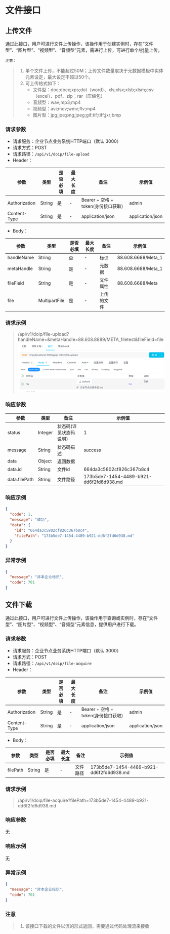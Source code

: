 # 文件接口

## 上传文件

通过此接口，用户可进行文件上传操作，该操作用于创建实例时，存在“文件型”、“图片型”、“视频型”、“音频型”元素，需进行上传，可进行单个/批量上传。 

`注意：`
> 1. 单个文件上传，不能超过50M；上传文件数量取决于元数据模板中实体元素设定，最大设定不超过50个。 
> 2. 可上传格式如下： 
>    - 文件型：doc;docx;xps;dot（word）、xls;xlsx;xlsb;xlsm;csv（excel）、pdf、zip；rar（压缩包）
>    - 音频型：wav;mp3;mp4 
>    - 视频型：avi;mov;wmv;flv;mp4  
>    - 图片型：jpg;jpe;png;jpeg;gif;tif;tiff;jxr;bmp

### 请求参数

- 请求服务：企业节点业务系统HTTP端口（默认 3000）
- 请求方式：POST
- 请求路径：`/api/v1/doip/file-upload`
- Header：

| **参数** | **类型** | **是否必填** | **最大长度** | **备注**                      | **示例值** |
| -------------- | -------------- | ------------------ | ------------------ | ----------------------------------- | ---------------- |
| Authorization  | String         | 是                 | -                  | Bearer + 空格 + token(身份接口获取) | admin            |
| Content-Type   | String         | 是                 | -                  | application/json                    | application/json |

- Body：

| **参数** | **类型** | **是否必填** | **最大长度** | **备注** | **示例值**   |
| -------------- | -------------- | ------------------ | ------------------ | -------------- | ------------------ |
| handleName     | String         | 否                 | -                  | 标识           | 88.608.6688/Meta_1 |
| metaHandle     | String         | 是                 | -                  | 元数据         | 88.608.6688/Meta_1 |
| fileField      | String         | 是                 | -                  | 文件属性       | 88.608.6688/Meta   |
| file           | MultipartFile  | 是                 | -                  | 上传的文件     |                    |

### 请求示例

> /api/v1/doip/file-upload?handleName=&metaHandle=88.608.8889/META_filetest&fileField=file
> ![img.png](./images/img.png)

### 响应参数

| **参数** | **类型** | **备注**          | **示例值**                        |
| -------------- | -------------- | ----------------------- | --------------------------------------- |
| status         | Integer        | 状态码(详见状态码说明） | 1                                       |
| message        | String         | 状态码描述              | success                                 |
| data           | Object         | 返回数据                |                                         |
| data.id        | String         | 文件id                  | 664da3c5802cf826c367b8c4                |
| data.filePath  | String         | 文件路径                | 173b5de7-1454-4489-b921-dd6f2fd6d938.md |

### 响应示例

```json
{
  "code": 1,
  "message": "成功",
  "data": {
    "id": "664da3c5802cf826c367b8c4",
    "filePath": "173b5de7-1454-4489-b921-dd6f2fd6d938.md"
  }
}
```

### 异常示例

```json
{
  "message": "非本企业标识",
  "code": 701
}
```

## 文件下载

通过此接口，用户可进行文件上传操作，该操作用于查询或实例时，存在“文件型”、“图片型”、“视频型”、“音频型”元素信息，提供用户进行下载。

### 请求参数

- 请求服务：企业节点业务系统HTTP端口（默认 3000）
- 请求方式：POST
- 请求路径：`/api/v1/doip/file-acquire`
- Header：

| **参数** | **类型** | **是否必填** | **最大长度** | **备注**                      | **示例值** |
| -------------- | -------------- | ------------------ | ------------------ | ----------------------------------- | ---------------- |
| Authorization  | String         | 是                 | -                  | Bearer + 空格 + token(身份接口获取) | admin            |
| Content-Type   | String         | 是                 | -                  | application/json                    | application/json |

- Body：

| **参数** | **类型** | **是否必填** | **最大长度** | **备注** | **示例值**                        |
| -------------- | -------------- | ------------------ | ------------------ | -------------- | --------------------------------------- |
| filePath       | String         | 是                 | -                  | 文件路径       | 173b5de7-1454-4489-b921-dd6f2fd6d938.md |

### 请求示例

> /api/v1/doip/file-acquire?filePath=173b5de7-1454-4489-b921-dd6f2fd6d938.md

### 响应参数

无

### 响应示例

无

### 异常示例

```json
{
  "message": "非本企业标识",
  "code": 701
}
```

### 注意

> 1. 该接口下载的文件以流的形式返回，需要通过代码处理流来接收
